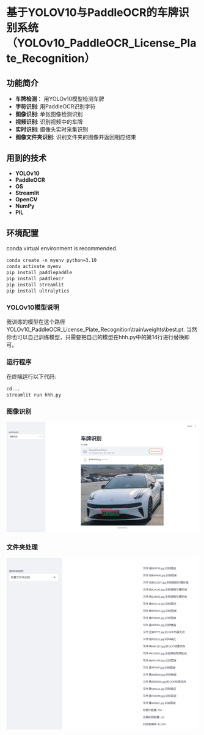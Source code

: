 # 基于YOLOV10与PaddleOCR的车牌识别系统（YOLOv10_PaddleOCR_License_Plate_Recognition）

## 功能简介

- **车牌检测**： 用YOLOv10模型检测车牌
- **字符识别**:  用PaddleOCR识别字符
- **图像识别**:  单张图像检测识别
- **视频识别**:  识别视频中的车牌
- **实时识别**:  摄像头实时采集识别
- **图像文件夹识别**:  识别文件夹的图像并返回相应结果

## 用到的技术

- **YOLOv10**
- **PaddleOCR**
- **OS**
- **Streamlit**
- **OpenCV**
- **NumPy**
- **PIL**

## 环境配置

conda virtual environment is recommended. 
```
conda create -n myenv python=3.10
conda activate myenv
pip install paddlepaddle
pip install paddleocr
pip install streamlit
pip install ultralytics
```

### YOLOv10模型说明

我训练的模型在这个路径 YOLOv10_PaddleOCR_License_Plate_Recognition\train\weights\best.pt. 
当然你也可以自己训练模型，只需要把自己的模型在hhh.py中的第14行进行替换即可。


### 运行程序

在终端运行以下代码:

```
cd...
streamlit run hhh.py
```

### 图像识别

![LP-output](https://github.com/Lesson927/LPR/blob/main/images/output1.png)

### 文件夹处理

![LP-output](https://github.com/Lesson927/LPR/blob/main/images/output2.png)


